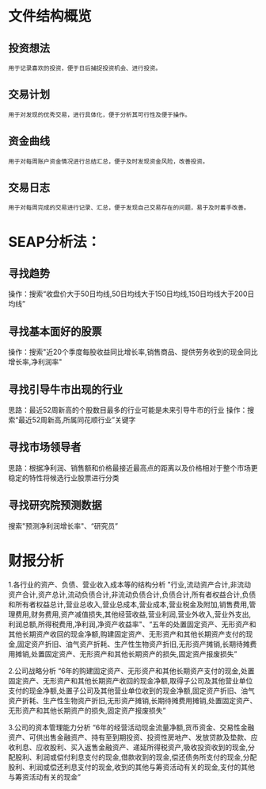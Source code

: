# 文件结构概览
## 投资想法
    用于记录喜欢的投资，便于日后捕捉投资机会、进行投资。

## 交易计划
    用于对发现的优秀交易，进行具体化，便于分析其可行性及便于操作。

## 资金曲线
    用于对每周账户资金情况进行总结汇总，便于及时发现资金风险，改善投资。

## 交易日志
    用于对每周完成的交易进行记录、汇总，便于发现自己交易存在的问题，易于及时着手改善。

# SEAP分析法：
## 寻找趋势
操作：搜索“收盘价大于50日均线,50日均线大于150日均线,150日均线大于200日均线”
## 寻找基本面好的股票
操作：搜索"近20个季度每股收益同比增长率,销售商品、提供劳务收到的现金同比增长率,净利润率"
## 寻找引导牛市出现的行业
思路：最近52周新高的个股数目最多的行业可能是未来引导牛市的行业
操作：搜索“最近52周新高,所属同花顺行业”关键字

## 寻找市场领导者
思路：根据净利润、销售额和价格最接近最高点的距离以及价格相对于整个市场更稳定的特性将候选行业股票进行分类

## 寻找研究院预测数据
搜索"预测净利润增长率"、“研究员”

# 财报分析
1.各行业的资产、负债、营业收入成本等的结构分析
"行业,流动资产合计,非流动资产合计,资产总计,流动负债合计,非流动负债合计,负债合计,所有者权益合计,负债和所有者权益总计,营业总收入,营业总成本,营业成本,营业税金及附加,销售费用,管理费用,财务费用,资产减值损失,其他经营收益,营业利润,营业外收入,营业外支出,利润总额,所得税费用,净利润,净资产收益率"、“五年的处置固定资产、无形资产和其他长期资产收回的现金净额,购建固定资产、无形资产和其他长期资产支付的现金,固定资产折旧、油气资产折耗、生产性生物资产折旧,无形资产摊销,长期待摊费用摊销,处置固定资产、无形资产和其他长期资产的损失,固定资产报废损失”

2.公司战略分析
“6年的购建固定资产、无形资产和其他长期资产支付的现金,处置固定资产、无形资产和其他长期资产收回的现金净额,取得子公司及其他营业单位支付的现金净额,处置子公司及其他营业单位收到的现金净额,固定资产折旧、油气资产折耗、生产性生物资产折旧,无形资产摊销,长期待摊费用摊销,处置固定资产、无形资产和其他长期资产的损失,固定资产报废损失”

3.公司的资本管理能力分析
“6年的经营活动现金流量净额,货币资金、交易性金融资产、可供出售金融资产、持有至到期投资、投资性房地产、发放贷款及垫款、应收利息、应收股利、买入返售金融资产、递延所得税资产,吸收投资收到的现金,分配股利、利润或偿付利息支付的现金,借款收到的现金,偿还债务所支付的现金,分配股利、利润或偿还利息支付的现金,收到的其他与筹资活动有关的现金,支付的其他与筹资活动有关的现金”



